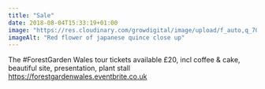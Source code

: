 ```yaml
---
title: "Sale"
date: 2018-08-04T15:33:19+01:00
image: "https://res.cloudinary.com/growdigital/image/upload/f_auto,q_70,w_736/v1544300867/chaenomeles-41478572351.jpg"
imageAlt: "Red flower of japanese quince close up"
---
```


The #ForestGarden Wales tour tickets available £20, incl coffee & cake, beautiful site, presentation, plant stall https://forestgardenwales.eventbrite.co.uk

